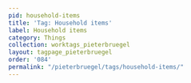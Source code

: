 ```yaml
---
pid: household-items
title: 'Tag: Household items'
label: Household items
category: Things
collection: worktags_pieterbruegel
layout: tagpage_pieterbruegel
order: '084'
permalink: "/pieterbruegel/tags/household-items/"
---
```


